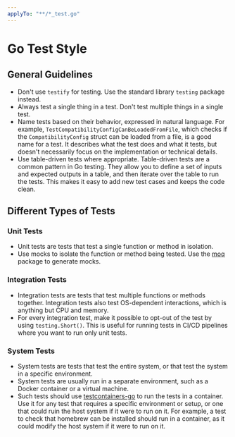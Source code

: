 ```yaml
---
applyTo: "**/*_test.go"
---
```


# Go Test Style

## General Guidelines

- Don't use `testify` for testing. Use the standard library `testing` package instead.
- Always test a single thing in a test. Don't test multiple things in a single test.
- Name tests based on their behavior, expressed in natural language.
  For example, `TestCompatibilityConfigCanBeLoadedFromFile`, which checks if the `CompatibilityConfig`
  struct can be loaded from a file, is a good name for a test.
  It describes what the test does and what it tests, but doesn't necessarily focus on the implementation
  or technical details.
- Use table-driven tests where appropriate. Table-driven tests are a common pattern in Go testing.
  They allow you to define a set of inputs and expected outputs in a table, and then iterate over
  the table to run the tests. This makes it easy to add new test cases and keeps the code clean.

## Different Types of Tests

### Unit Tests

- Unit tests are tests that test a single function or method in isolation.
- Use mocks to isolate the function or method being tested.
  Use the [moq][moq] package to generate mocks.

### Integration Tests

- Integration tests are tests that test multiple functions or methods together.
  Integration tests also test OS-dependent interactions, which is anything but CPU and memory.
- For every integration test, make it possible to opt-out of the test by using `testing.Short()`.
  This is useful for running tests in CI/CD pipelines where you want to run only unit tests.

### System Tests

- System tests are tests that test the entire system, or that test the system in a specific environment.
- System tests are usually run in a separate environment, such as a Docker container or a virtual machine.
- Such tests should use [testcontainers-go][testcontainers-go] to run the tests in a container.
  Use it for any test that requires a specific environment or setup, or one that could ruin
  the host system if it were to run on it. For example, a test to check that homebrew can be installed
  should run in a container, as it could modify the host system if it were to run on it.

[moq]: https://github.com/matryer/moq
[testcontainers-go]: https://golang.testcontainers.org/
